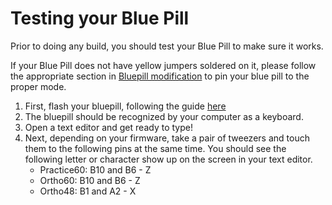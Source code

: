 # Testing your Blue Pill

Prior to doing any build, you should test your Blue Pill to make sure it works.

If your Blue Pill does not have yellow jumpers soldered on it, please follow the appropriate section in [Bluepill modification](bluepill-mod.md) to pin your blue pill to the proper mode.

1. First, flash your bluepill, following the guide [here](flashing.md)
1. The bluepill should be recognized by your computer as a keyboard.
1. Open a text editor and get ready to type!
1. Next, depending on your firmware, take a pair of tweezers and touch them to the following pins at the same time. You should see the following letter or character show up on the screen in your text editor.
    - Practice60: B10 and B6 - Z
    - Ortho60: B10 and B6 - Z
    - Ortho48: B1 and A2 - X